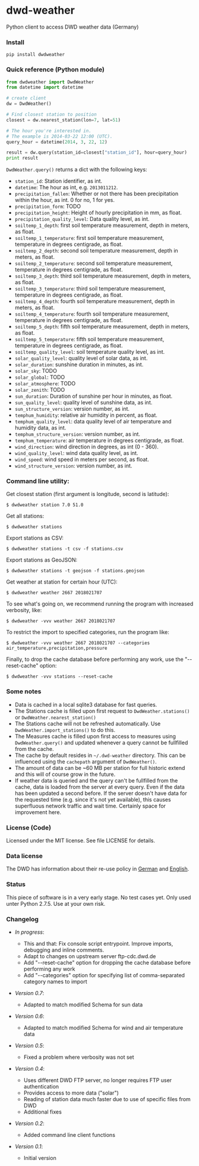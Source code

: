 dwd-weather
===========

Python client to access DWD weather data (Germany)

### Install

    pip install dwdweather


### Quick reference (Python module)

```python
from dwdweather import DwdWeather
from datetime import datetime

# create client
dw = DwdWeather()

# Find closest station to position
closest = dw.nearest_station(lon=7, lat=51)

# The hour you're interested in.
# The example is 2014-03-22 12:00 (UTC).
query_hour = datetime(2014, 3, 22, 12)

result = dw.query(station_id=closest["station_id"], hour=query_hour)
print result
```

`DwdWeather.query()` returns a dict with the following keys:

* `station_id`: Station identifier, as int.
* `datetime`: The hour as int, e.g. `2013011212`.
* `precipitation_fallen`: Whether or not there has been precipitation within the hour, as int. 0 for no, 1 for yes.
* `precipitation_form`: TODO
* `precipitation_height`: Height of hourly precipitation in mm, as float.
* `precipitation_quality_level`: Data quality level, as int.
* `soiltemp_1_depth`: first soil temperature measurement, depth in meters, as float.
* `soiltemp_1_temperature`: first soil temperature measurement, temperature in degrees centigrade, as float.
* `soiltemp_2_depth`: second soil temperature measurement, depth in meters, as float.
* `soiltemp_2_temperature`: second soil temperature measurement, temperature in degrees centigrade, as float.
* `soiltemp_3_depth`: third soil temperature measurement, depth in meters, as float.
* `soiltemp_3_temperature`: third soil temperature measurement, temperature in degrees centigrade, as float.
* `soiltemp_4_depth`: fourth soil temperature measurement, depth in meters, as float.
* `soiltemp_4_temperature`: fourth soil temperature measurement, temperature in degrees centigrade, as float.
* `soiltemp_5_depth`: fifth soil temperature measurement, depth in meters, as float.
* `soiltemp_5_temperature`: fifth soil temperature measurement, temperature in degrees centigrade, as float.
* `soiltemp_quality_level`: soil temperature quality level, as int.
* `solar_quality_level`: quality level of solar data, as int.
* `solar_duration`: sunshine duration in minutes, as int.
* `solar_sky`: TODO
* `solar_global`: TODO
* `solar_atmosphere`: TODO
* `solar_zenith`: TODO
* `sun_duration`: Duration of sunshine per hour in minutes, as float.
* `sun_quality_level`: quality level of sunshine data, as int.
* `sun_structure_version`: version number, as int.
* `temphum_humidity`: relative air humidity in percent, as float.
* `temphum_quality_level`: data quality level of air temperature and humidity data, as int.
* `temphum_structure_version`: version number, as int.
* `temphum_temperature`: air temperature in degrees centigrade, as float.
* `wind_direction`: wind direction in degrees, as int (0 - 360).
* `wind_quality_level`: wind data quality level, as int.
* `wind_speed`: wind speed in meters per second, as float.
* `wind_structure_version`: version number, as int.


### Command line utility:

Get closest station (first argument is longitude, second is latitude):

    $ dwdweather station 7.0 51.0

Get all stations:

    $ dwdweather stations

Export stations as CSV:

	$ dwdweather stations -t csv -f stations.csv

Export stations as GeoJSON:

	$ dwdweather stations -t geojson -f stations.geojson

Get weather at station for certain hour (UTC):

    $ dwdweather weather 2667 2018021707

To see what's going on, we recommend running the program with increased verbosity, like:

    $ dwdweather -vvv weather 2667 2018021707

To restrict the import to specified categories, run the program like:

    $ dwdweather -vvv weather 2667 2018021707 --categories air_temperature,precipitation,pressure

Finally, to drop the cache database before performing any work, use the "--reset-cache" option:

    $ dwdweather -vvv stations --reset-cache


### Some notes

* Data is cached in a local sqlite3 database for fast queries.
* The Stations cache is filled upon first request to `DwdWeather.stations()` or `DwdWeather.nearest_station()`
* The Stations cache will not be refreshed automatically. Use `DwdWeather.import_stations()` to do this.
* The Measures cache is filled upon first access to measures using `DwdWeather.query()` and updated whenever a query cannot be fullfilled from the cache.
* The cache by default resides in `~/.dwd-weather` directory. This can be influenced using the `cachepath` argument of `DwdWeather()`.
* The amount of data can be ~60 MB per station for full historic extend and this will of course grow in the future.
* If weather data is queried and the query can't be fullfilled from the cache, data is loaded from the server at every query. Even if the data has been updated a second before. If the server doesn't have data for the requested time (e.g. since it's not yet available), this causes superfluous network traffic and wait time. Certainly space for improvement here.


### License (Code)

Licensed under the MIT license. See file LICENSE for details.

### Data license

The DWD has information about their re-use policy in [German](http://www.dwd.de/bvbw/appmanager/bvbw/dwdwwwDesktop?_nfpb=true&_windowLabel=dwdwww_main_book&T26001030691160718267804gsbDocumentPath=Content%2FOeffentlichkeit%2FWV%2FWVDS%2FDatenanforderungen%2FDatenbezug%2Fteaser__grundversorgung.html&switchLang=de&_pageLabel=_dwdwww_spezielle_nutzer_metdienstleister_datenbezug) and [English](http://www.dwd.de/bvbw/appmanager/bvbw/dwdwwwDesktop?_nfpb=true&_windowLabel=dwdwww_main_book&T26001030691160718267804gsbDocumentPath=Content%2FOeffentlichkeit%2FWV%2FWVDS%2FDatenanforderungen%2FDatenbezug%2Fteaser__grundversorgung.html&switchLang=en&_pageLabel=_dwdwww_spezielle_nutzer_metdienstleister_datenbezug).

### Status

This piece of software is in a very early stage. No test cases yet.
Only used unter Python 2.7.5. Use at your own risk.

### Changelog

* *In progress*:
  * This and that: Fix console script entrypoint. Improve imports, debugging and inline comments.
  * Adapt to changes on upstream server ftp-cdc.dwd.de
  * Add "--reset-cache" option for dropping the cache database before performing any work
  * Add "--categories" option for specifying list of comma-separated category names to import

* *Version 0.7*:
  * Adapted to match modified Schema for sun data
* *Version 0.6*:
  * Adapted to match modified Schema for wind and air temperature data
* *Version 0.5*:
  * Fixed a problem where verbosity was not set
* *Version 0.4*:
  * Uses different DWD FTP server, no longer requires FTP user authentication
  * Provides access to more data ("solar")
  * Reading of station data much faster due to use of specific files from DWD
  * Additional fixes
* *Version 0.2*:
  * Added command line client functions
* *Version 0.1*:
  * Initial version
